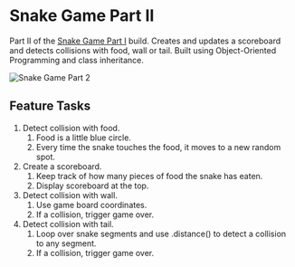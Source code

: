 # Snake Game Part II
Part II of the [Snake Game Part I](https://github.com/sarastrasner/python-projects/tree/main/snakeGame) build. 
Creates and updates a scoreboard and detects collisions with food, wall or tail. Built using Object-Oriented Programming and class inheritance. 

![Snake Game Part 2](https://media.giphy.com/media/bhQfYp2ZGoy0mzhJ1S/giphy.gif)

## Feature Tasks
1. Detect collision with food.
   1. Food is a little blue circle.
   1. Every time the snake touches the food, it moves to a new random spot.
1. Create a scoreboard. 
   1. Keep track of how many pieces of food the snake has eaten.
   1. Display scoreboard at the top.
1. Detect collision with wall.
   1. Use game board coordinates.
   1. If a collision, trigger game over. 
1. Detect collision with tail.
   1. Loop over snake segments and use .distance() to detect a collision to any segment.
   1. If a collision, trigger game over. 
